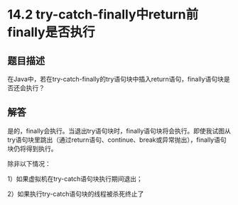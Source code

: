 # 14.2 try-catch-finally中return前finally是否执行



## 题目描述

在Java中，若在try-catch-finally的try语句块中插入return语句，finally语句块是否还会执行？



## 解答

是的，finally会执行。当退出try语句块时，finally语句块将会执行。即使我试图从try语句块里跳出（通过return语句、continue、break或异常抛出），finally语句块仍将得到执行。

除非以下情况：

1）如果虚拟机在try-catch语句块执行期间退出；

2）如果执行try-catch语句块的线程被杀死终止了